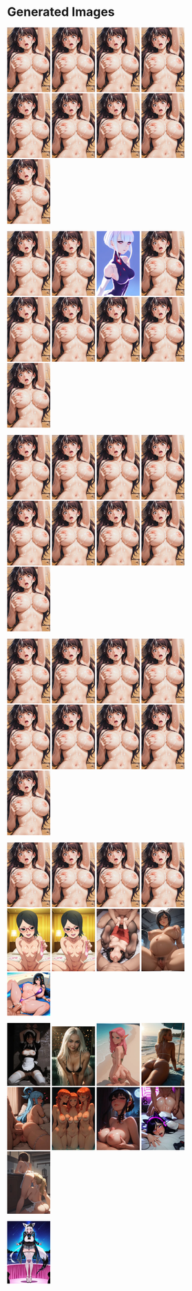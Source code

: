 # Generated Images



<img src="2025_09_26_01_thumb.webp" width="100"/> <img src="2025_09_26_02_thumb.webp" width="100"/> <img src="2025_09_26_03_thumb.webp" width="100"/> <img src="2025_09_26_04_thumb.webp" width="100"/> <img src="2025_09_26_05_thumb.webp" width="100"/> <img src="2025_09_26_06_thumb.webp" width="100"/> <img src="2025_09_26_07_thumb.webp" width="100"/> <img src="2025_09_26_08_thumb.webp" width="100"/> <img src="2025_09_26_09_thumb.webp" width="100"/>

<img src="2025_09_26_10_thumb.webp" width="100"/> <img src="2025_09_26_11_thumb.webp" width="100"/> <img src="2025_09_26_12_thumb.webp" width="100"/> <img src="2025_09_26_13_thumb.webp" width="100"/> <img src="2025_09_26_14_thumb.webp" width="100"/> <img src="2025_09_26_15_thumb.webp" width="100"/> <img src="2025_09_26_16_thumb.webp" width="100"/> <img src="2025_09_26_17_thumb.webp" width="100"/> <img src="2025_09_26_18_thumb.webp" width="100"/>

<img src="2025_09_26_19_thumb.webp" width="100"/> <img src="2025_09_26_20_thumb.webp" width="100"/> <img src="2025_09_26_21_thumb.webp" width="100"/> <img src="2025_09_26_22_thumb.webp" width="100"/> <img src="2025_09_26_23_thumb.webp" width="100"/> <img src="2025_09_26_24_thumb.webp" width="100"/> <img src="2025_09_26_25_thumb.webp" width="100"/> <img src="2025_09_26_26_thumb.webp" width="100"/> <img src="2025_09_26_27_thumb.webp" width="100"/>

<img src="2025_09_26_28_thumb.webp" width="100"/> <img src="2025_09_26_29_thumb.webp" width="100"/> <img src="2025_09_26_30_thumb.webp" width="100"/> <img src="2025_09_26_31_thumb.webp" width="100"/> <img src="2025_09_26_32_thumb.webp" width="100"/> <img src="2025_09_26_33_thumb.webp" width="100"/> <img src="2025_09_26_34_thumb.webp" width="100"/> <img src="2025_09_26_35_thumb.webp" width="100"/> <img src="2025_09_26_36_thumb.webp" width="100"/>

<img src="2025_09_26_37_thumb.webp" width="100"/> <img src="2025_09_26_38_thumb.webp" width="100"/> <img src="2025_09_26_39_thumb.webp" width="100"/> <img src="2025_09_26_40_thumb.webp" width="100"/> <img src="2025_09_26_41_thumb.webp" width="100"/> <img src="2025_09_26_42_thumb.webp" width="100"/> <img src="2025_09_26_43_thumb.webp" width="100"/> <img src="2025_09_26_44_thumb.webp" width="100"/> <img src="2025_09_26_45_thumb.webp" width="100"/>

<img src="2025_09_26_46_thumb.webp" width="100"/> <img src="2025_09_26_47_thumb.webp" width="100"/> <img src="2025_09_26_48_thumb.webp" width="100"/> <img src="2025_09_26_49_thumb.webp" width="100"/> <img src="2025_09_26_50_thumb.webp" width="100"/> <img src="2025_09_26_51_thumb.webp" width="100"/> <img src="2025_09_26_52_thumb.webp" width="100"/> <img src="2025_09_26_53_thumb.webp" width="100"/> <img src="2025_09_26_54_thumb.webp" width="100"/>

<img src="2025_09_26_55_thumb.webp" width="100"/>